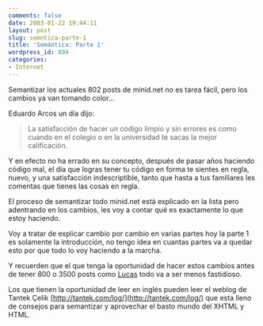 ```yaml
---
comments: false
date: 2003-01-22 19:44:11
layout: post
slug: semntica-parte-1
title: 'Semántica: Parte 1'
wordpress_id: 804
categories:
- Internet
---
```


Semantizar los actuales 802 posts de minid.net no es tarea fácil, pero los cambios ya van tomando color…





Eduardo Arcos un día dijo:





> 

> 
> La satisfacción de hacer un código limpio y sin errores es como cuando en el colegio o en la universidad te sacas la mejor calificación.
> 
> 






Y en efecto no ha errado en su concepto, después de pasar años haciendo código mal, el día que logras tener tu código en forma te sientes en regla, nuevo, y una satisfacción indescriptible, tanto que hasta a tus familiares les comentas que tienes las cosas en regla.





El proceso de semantizar todo minid.net está explicado en la lista pero adentrando en los cambios, les voy a contar qué es exactamente lo que estoy haciendo.





Voy a tratar de explicar cambio por cambio en varias partes hoy la parte 1 es solamente la introducción, no tengo idea en cuantas partes va a quedar esto por que todo lo voy haciendo a la marcha.





Y recuerden que el que tenga la oportunidad de hacer estos cambios antes de tener 800 o 3500 posts como [Lucas](http://www.korochi.com) todo va a ser menos fastidioso.





Los que tienen la oportunidad de leer en inglés pueden leer el weblog de Tantek &Ccedil;elik [http://tantek.com/log/](http://tantek.com/log/) que esta lleno de consejos para semantizar y aprovechar el basto mundo del XHTML y HTML.




 
